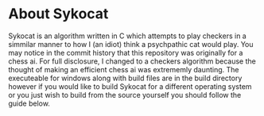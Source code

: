 # About Sykocat
Sykocat is an algorithm written in C which attempts to play checkers in a simmilar manner to how I (an idiot) think a psychpathic cat would play. You may notice in the commit history that this repository was originally for a chess ai. For full disclosure, I changed to a checkers algorithm because the thought of making an efficient chess ai was extrememly daunting. The executeable for windows along with build files are in the build directory however if you would like to build Sykocat for a different operating system or you just wish to build from the source yourself you should follow the guide below.
